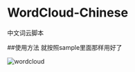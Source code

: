 # WordCloud-Chinese
中文词云脚本

##使用方法
就按照sample里面那样用好了

![wordcloud](https://github.com/Dy1aNT/WordCloud-Chinese/blob/master/sample/wordcloud.jpg)
